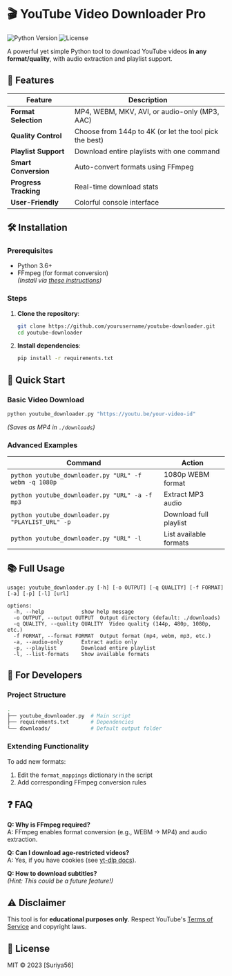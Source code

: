 
# 🎬 YouTube Video Downloader Pro

![Python Version](https://img.shields.io/badge/python-3.6%2B-blue)
![License](https://img.shields.io/badge/license-MIT-green)

A powerful yet simple Python tool to download YouTube videos **in any format/quality**, with audio extraction and playlist support.

## 🌟 Features

| Feature | Description |
|---------|-------------|
| **Format Selection** | MP4, WEBM, MKV, AVI, or audio-only (MP3, AAC) |
| **Quality Control** | Choose from 144p to 4K (or let the tool pick the best) |
| **Playlist Support** | Download entire playlists with one command |
| **Smart Conversion** | Auto-convert formats using FFmpeg |
| **Progress Tracking** | Real-time download stats |
| **User-Friendly** | Colorful console interface |

## 🛠️ Installation

### Prerequisites
- Python 3.6+
- FFmpeg (for format conversion)  
  *(Install via [these instructions](https://ffmpeg.org/download.html))*

### Steps
1. **Clone the repository**:
   ```bash
   git clone https://github.com/yourusername/youtube-downloader.git
   cd youtube-downloader
   ```

2. **Install dependencies**:
   ```bash
   pip install -r requirements.txt
   ```

## 🚀 Quick Start

### Basic Video Download
```bash
python youtube_downloader.py "https://youtu.be/your-video-id"
```
*(Saves as MP4 in `./downloads`)*

### Advanced Examples
| Command | Action |
|---------|--------|
| `python youtube_downloader.py "URL" -f webm -q 1080p` | 1080p WEBM format |
| `python youtube_downloader.py "URL" -a -f mp3` | Extract MP3 audio |
| `python youtube_downloader.py "PLAYLIST_URL" -p` | Download full playlist |
| `python youtube_downloader.py "URL" -l` | List available formats |

## 📚 Full Usage
```text
usage: youtube_downloader.py [-h] [-o OUTPUT] [-q QUALITY] [-f FORMAT] [-a] [-p] [-l] [url]

options:
  -h, --help            show help message
  -o OUTPUT, --output OUTPUT  Output directory (default: ./downloads)
  -q QUALITY, --quality QUALITY  Video quality (144p, 480p, 1080p, etc.)
  -f FORMAT, --format FORMAT  Output format (mp4, webm, mp3, etc.)
  -a, --audio-only      Extract audio only
  -p, --playlist        Download entire playlist
  -l, --list-formats    Show available formats
```

## 🧰 For Developers

### Project Structure
```bash
.
├── youtube_downloader.py  # Main script
├── requirements.txt       # Dependencies
└── downloads/             # Default output folder
```

### Extending Functionality
To add new formats:
1. Edit the `format_mappings` dictionary in the script
2. Add corresponding FFmpeg conversion rules

## ❓ FAQ

**Q: Why is FFmpeg required?**  
A: FFmpeg enables format conversion (e.g., WEBM → MP4) and audio extraction.

**Q: Can I download age-restricted videos?**  
A: Yes, if you have cookies (see [yt-dlp docs](https://github.com/yt-dlp/yt-dlp#cookies)).

**Q: How to download subtitles?**  
*(Hint: This could be a future feature!)*

## ⚠️ Disclaimer
This tool is for **educational purposes only**. Respect YouTube's [Terms of Service](https://www.youtube.com/t/terms) and copyright laws.

## 📜 License
MIT © 2023 [Suriya56]


